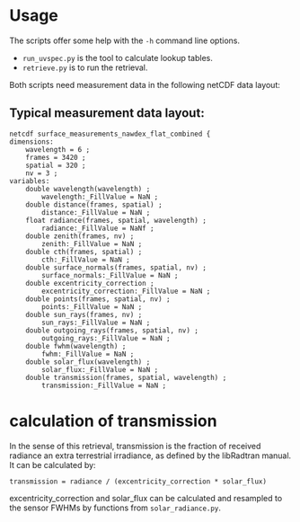 # Usage

The scripts offer some help with the `-h` command line options.

* `run_uvspec.py` is the tool to calculate lookup tables.
* `retrieve.py` is to run the retrieval.

Both scripts need measurement data in the following netCDF data layout:

## Typical measurement data layout:

```
netcdf surface_measurements_nawdex_flat_combined {
dimensions:
	wavelength = 6 ;
	frames = 3420 ;
	spatial = 320 ;
	nv = 3 ;
variables:
	double wavelength(wavelength) ;
		wavelength:_FillValue = NaN ;
	double distance(frames, spatial) ;
		distance:_FillValue = NaN ;
	float radiance(frames, spatial, wavelength) ;
		radiance:_FillValue = NaNf ;
	double zenith(frames, nv) ;
		zenith:_FillValue = NaN ;
	double cth(frames, spatial) ;
		cth:_FillValue = NaN ;
	double surface_normals(frames, spatial, nv) ;
		surface_normals:_FillValue = NaN ;
	double excentricity_correction ;
		excentricity_correction:_FillValue = NaN ;
	double points(frames, spatial, nv) ;
		points:_FillValue = NaN ;
	double sun_rays(frames, nv) ;
		sun_rays:_FillValue = NaN ;
	double outgoing_rays(frames, spatial, nv) ;
		outgoing_rays:_FillValue = NaN ;
	double fwhm(wavelength) ;
		fwhm:_FillValue = NaN ;
	double solar_flux(wavelength) ;
		solar_flux:_FillValue = NaN ;
	double transmission(frames, spatial, wavelength) ;
		transmission:_FillValue = NaN ;
```

# calculation of transmission

In the sense of this retrieval, transmission is the fraction of received radiance an extra terrestrial irradiance, as defined by the libRadtran manual.
It can be calculated by:

```
transmission = radiance / (excentricity_correction * solar_flux)
```

excentricity_correction and solar_flux can be calculated and resampled to the sensor FWHMs by functions from `solar_radiance.py`.
